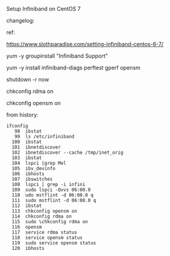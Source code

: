 Setup Infiniband on CentOS 7

changelog:

ref:

https://www.slothparadise.com/setting-infiniband-centos-6-7/


yum -y groupinstall "Infiniband Support"

yum -y install infiniband-diags perftest gperf opensm

shutdown -r now

chkconfig rdma on

chkconfig opensm on


from history:
```
ifconfig
   98  ibstat
   99  ls /etc/infiniband
  100  ibstat
  101  ibnetdiscover
  102  ibnetdiscover --cache /tmp/inet_orig
  103  ibstat
  104  lspci |grep Mel
  105  ibv_devinfo
  106  ibhosts
  107  ibswitches
  108  lspci | grep -i infini
  109  sudo lspci -Qvvs 06:00.0
  110  udo mstflint -d 06:00.0 q
  111  sudo mstflint -d 06:00.0 q
  112  ibstat
  113  chkconfig opensm on
  114  chkconfig rdma on
  115  sudo \chkconfig rdma on
  116  opensm
  117  service rdma status
  118  service opensm status
  119  sudo service opensm status
  120  ibhosts
  ```
  
